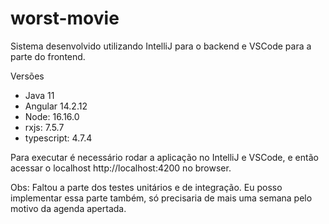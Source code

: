 # worst-movie
 
Sistema desenvolvido utilizando IntelliJ para o backend e VSCode para a parte do frontend.

Versões
* Java 11
* Angular 14.2.12
* Node: 16.16.0
* rxjs: 7.5.7
* typescript: 4.7.4

Para executar é necessário rodar a aplicação no IntelliJ e VSCode, e então acessar o localhost http://localhost:4200 no browser.

Obs: Faltou a parte dos testes unitários e de integração. Eu posso implementar essa parte também, só precisaria de mais uma semana pelo motivo da agenda apertada.
